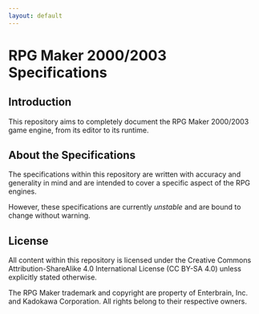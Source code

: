 ```yaml
---
layout: default
---
```


# RPG Maker 2000/2003 Specifications
## Introduction
This repository aims to completely document the RPG Maker 2000/2003 game engine, from its editor to its runtime.

## About the Specifications
The specifications within this repository are written with accuracy and generality in mind
and are intended to cover a specific aspect of the RPG engines.

However, these specifications are currently *unstable* and are bound to change without warning.

## License
All content within this repository is licensed under the Creative Commons Attribution-ShareAlike 4.0 International License (CC BY-SA 4.0)
unless explicitly stated otherwise.

The RPG Maker trademark and copyright are property of Enterbrain, Inc. and Kadokawa Corporation.
All rights belong to their respective owners.